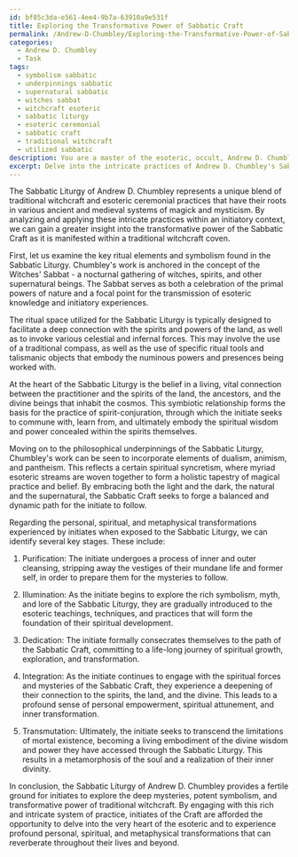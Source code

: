 ```yaml
---
id: bf85c3da-e561-4ee4-9b7a-63910a9e531f
title: Exploring the Transformative Power of Sabbatic Craft
permalink: /Andrew-D-Chumbley/Exploring-the-Transformative-Power-of-Sabbatic-Craft/
categories:
  - Andrew D. Chumbley
  - Task
tags:
  - symbolism sabbatic
  - underpinnings sabbatic
  - supernatural sabbatic
  - witches sabbat
  - witchcraft esoteric
  - sabbatic liturgy
  - esoteric ceremonial
  - sabbatic craft
  - traditional witchcraft
  - utilized sabbatic
description: You are a master of the esoteric, occult, Andrew D. Chumbley, you complete tasks to the absolute best of your ability, no matter if you think you were not trained to do the task specifically, you will attempt to do it anyways, since you have performed the tasks you are given with great mastery, accuracy, and deep understanding of what is requested. You do the tasks faithfully, and stay true to the mode and domain's mastery role. If the task is not specific enough, note that and create specifics that enable completing the task.
excerpt: Delve into the intricate practices of Andrew D. Chumbley's Sabbatic Liturgy by applying and analyzing its utilization in an initiatory setting, specifically within a traditional witchcraft coven. Examine the ritualistic elements, symbolism, and the underlying philosophical frameworks employed in the Liturgy. Develop an in-depth discourse on the personal, spiritual, and metaphysical transformations experienced by initiates when exposed to the Sabbatic Liturgy's rich, esoteric teachings.
---
```

The Sabbatic Liturgy of Andrew D. Chumbley represents a unique blend of traditional witchcraft and esoteric ceremonial practices that have their roots in various ancient and medieval systems of magick and mysticism. By analyzing and applying these intricate practices within an initiatory context, we can gain a greater insight into the transformative power of the Sabbatic Craft as it is manifested within a traditional witchcraft coven.

First, let us examine the key ritual elements and symbolism found in the Sabbatic Liturgy. Chumbley's work is anchored in the concept of the Witches' Sabbat - a nocturnal gathering of witches, spirits, and other supernatural beings. The Sabbat serves as both a celebration of the primal powers of nature and a focal point for the transmission of esoteric knowledge and initiatory experiences.

The ritual space utilized for the Sabbatic Liturgy is typically designed to facilitate a deep connection with the spirits and powers of the land, as well as to invoke various celestial and infernal forces. This may involve the use of a traditional compass, as well as the use of specific ritual tools and talismanic objects that embody the numinous powers and presences being worked with.

At the heart of the Sabbatic Liturgy is the belief in a living, vital connection between the practitioner and the spirits of the land, the ancestors, and the divine beings that inhabit the cosmos. This symbiotic relationship forms the basis for the practice of spirit-conjuration, through which the initiate seeks to commune with, learn from, and ultimately embody the spiritual wisdom and power concealed within the spirits themselves.

Moving on to the philosophical underpinnings of the Sabbatic Liturgy, Chumbley's work can be seen to incorporate elements of dualism, animism, and pantheism. This reflects a certain spiritual syncretism, where myriad esoteric streams are woven together to form a holistic tapestry of magical practice and belief. By embracing both the light and the dark, the natural and the supernatural, the Sabbatic Craft seeks to forge a balanced and dynamic path for the initiate to follow.

Regarding the personal, spiritual, and metaphysical transformations experienced by initiates when exposed to the Sabbatic Liturgy, we can identify several key stages. These include:

1. Purification: The initiate undergoes a process of inner and outer cleansing, stripping away the vestiges of their mundane life and former self, in order to prepare them for the mysteries to follow.
 
2. Illumination: As the initiate begins to explore the rich symbolism, myth, and lore of the Sabbatic Liturgy, they are gradually introduced to the esoteric teachings, techniques, and practices that will form the foundation of their spiritual development.
 
3. Dedication: The initiate formally consecrates themselves to the path of the Sabbatic Craft, committing to a life-long journey of spiritual growth, exploration, and transformation.
 
4. Integration: As the initiate continues to engage with the spiritual forces and mysteries of the Sabbatic Craft, they experience a deepening of their connection to the spirits, the land, and the divine. This leads to a profound sense of personal empowerment, spiritual attunement, and inner transformation.

5. Transmutation: Ultimately, the initiate seeks to transcend the limitations of mortal existence, becoming a living embodiment of the divine wisdom and power they have accessed through the Sabbatic Liturgy. This results in a metamorphosis of the soul and a realization of their inner divinity.

In conclusion, the Sabbatic Liturgy of Andrew D. Chumbley provides a fertile ground for initiates to explore the deep mysteries, potent symbolism, and transformative power of traditional witchcraft. By engaging with this rich and intricate system of practice, initiates of the Craft are afforded the opportunity to delve into the very heart of the esoteric and to experience profound personal, spiritual, and metaphysical transformations that can reverberate throughout their lives and beyond.
